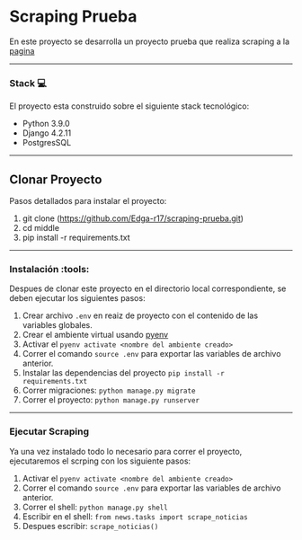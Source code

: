 # Scraping Prueba

En este proyecto se desarrolla un proyecto prueba que realiza scraping a la [pagina](https://elpais.com/noticias/pirata-informatico/)

---
### Stack :computer:

El proyecto esta construido sobre el siguiente stack tecnológico:

- Python 3.9.0
- Django 4.2.11
- PostgresSQL

---
## Clonar Proyecto 

Pasos detallados para instalar el proyecto:

1. git clone (https://github.com/Edga-r17/scraping-prueba.git)
2. cd middle
3. pip install -r requirements.txt

---

### Instalación :tools:

Despues de clonar este proyecto en el directorio local correspondiente, se deben ejecutar los siguientes pasos:

1. Crear archivo `.env` en reaiz de proyecto con el contenido de las variables globales.
3. Crear el ambiente virtual usando [pyenv](https://github.com/pyenv/pyenv#installation)
4. Activar el `pyenv activate <nombre del ambiente creado>`
5. Correr el comando `source .env` para exportar las variables de archivo anterior.
6. Instalar las dependencias del proyecto `pip install -r requirements.txt`
7. Correr migraciones: `python manage.py migrate`
8. Correr el proyecto: `python manage.py runserver`

---

### Ejecutar Scraping

Ya una vez instalado todo lo necesario para correr el proyecto, ejecutaremos el scrping con los siguiente pasos:
1. Activar el `pyenv activate <nombre del ambiente creado>`
2. Correr el comando `source .env` para exportar las variables de archivo anterior.
3. Correr el shell: `python manage.py shell`
4. Escribir en el shell: `from news.tasks import scrape_noticias`
5. Despues escribir: `scrape_noticias()`


